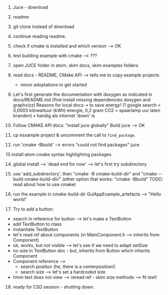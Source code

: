 1. Juce - download

2. readme

3. git clone instead of download

4. continue reading readme.

5. check if cmake is installed and which version --> OK

6. test building example with cmake --> ???

7. open JUCE folder in atom, skim docs, skim examples folders

8. read docs - README, CMake API --> tells me to copy example projects
   + minor adoptations to get started

9. Let's first generate the documentation with doxygen as indicated in
   docs/README.md (first install missing dependencies doxygen and graphvizz)
   Reasons for local docs:
   • to save energy!
   (1 google search = 0,0003 kilowattuur (kWh) energie, 0,2 gram CO2
     = spaarlamp uur laten branden)
   • handig als internet 'down' is

10. Follow CMAKE API docs: "install juce globally" Build juce --> OK

11. cp esxample project & uncomment the call to `find_package`.

12. run 'cmake -Bbuild' --> errors "could not find packages" juce

13 install atom cmake syntax highlighting packages

14. global install --> 'dead end for now'  --> let's first try subdirectory

15. use 'add_subdirectory', then "cmake -B cmake-build-dir" and "cmake --build cmake-build-dir/"
(other option that works: "cmake -Bbuild"
TODO: read about how to use cmake)

16. run the example in cmake-build-dir GuiAppExample_artefacts --> "Hello world"

17. Try to add a button:
- search in reference for button --> let's make a TextButton
- add TextButton to class
- instantiate TextButton
- let's read ref about components (in MainComponent.h --> inherits from Component)
- ok, works, but not visible --> let's see if we need to adapt setSize
- no size in TextButton doc - but, inherits from Button which inherits Component
- Component reference -->
    - search position (he, there is a centerposition!)
    - search size --> let's set a hardcoded size
- hmm text does not view --> reread ref - skim size methods --> fit text!

18. ready for CSD session - shutting down. 
